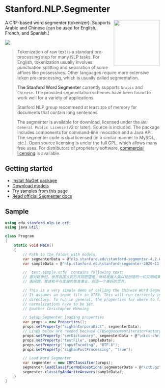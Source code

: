 # Stanford.NLP.Segmenter

<img align="right" width="150" src="images/logo.png">

A CRF-based word segmenter (tokenizer). Supports Arabic and Chinese (can be used for English, French, and Spanish.)

[![](https://buildstats.info/nuget/Stanford.NLP.Segmenter)](https://www.nuget.org/packages/Stanford.NLP.Segmenter/)

>Tokenization of raw text is a standard pre-processing step for many NLP tasks. For English, tokenization usually involves punctuation splitting and separation of some affixes like possessives. Other languages require more extensive token pre-processing, which is usually called segmentation.
>
>**The Stanford Word Segmenter** currently supports `Arabic` and `Chinese`. The provided segmentation schemes have been found to work well for a variety of applications.
>
>Stanford NLP group recommend at least `1Gb` of memory for documents that contain long sentences.
>
>The segmenter is available for download, licensed under the `GNU General Public License` (v2 or later). Source is included. The package includes components for command-line invocation and a Java API. The segmenter code is dual licensed (in a similar manner to MySQL, etc.). Open source licensing is under the full GPL, which allows many free uses. For distributors of proprietary software, [commercial licensing](http://otlportal.stanford.edu/techfinder/technology/ID=27276) is available.

## Getting started

- [Install NuGet package](https://www.nuget.org/packages/Stanford.NLP.Segmenter/)
- [Download models](https://nlp.stanford.edu/software/stanford-segmenter-4.2.0.zip)
- Try samples from this page
- [Read official Segmenter docs](https://nlp.stanford.edu/software/segmenter.html)

## Sample

```csharp
using edu.stanford.nlp.ie.crf;
using java.util;

class Program
{
    static void Main()
    {
        // Path to the folder with models
        var segmenterData = @"nlp.stanford.edu\stanford-segmenter-4.2.0\data";
        var sampleData = @"nlp.stanford.edu\stanford-segmenter-2020-11-17\test.simp.utf8";

        // `test.simple.utf8` contains following text:
        // 面对新世纪，世界各国人民的共同愿望是：继续发展人类以往创造的一切文明成果，克服20世纪困扰着人类的战争和贫
        // 困问题，推进和平与发展的崇高事业，创造一个美好的世界。

        // This is a very simple demo of calling the Chinese Word Segmenter programmatically.
        // It assumes an input file in UTF8. This will run correctly in the distribution home
        // directory. To run in general, the properties for where to find dictionaries or
        // normalizations have to be set.
        // @author Christopher Manning

        // Setup Segmenter loading properties
        var props = new Properties();
        props.setProperty("sighanCorporaDict", segmenterData);
        // Lines below are needed because CTBSegDocumentIteratorFactory accesses it
        props.setProperty("serDictionary", segmenterData + @"\dict-chris6.ser.gz");
        props.setProperty("testFile", sampleData);
        props.setProperty("inputEncoding", "UTF-8");
        props.setProperty("sighanPostProcessing", "true");

        // Load Word Segmenter
        var segmenter = new CRFClassifier(props);
        segmenter.loadClassifierNoExceptions(segmenterData + @"\ctb.gz", props);
        segmenter.classifyAndWriteAnswers(sampleData);
    }
}
```